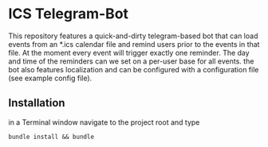 # ICS Telegram-Bot

This repository features a quick-and-dirty telegram-based bot that can load events from an *.ics calendar file and remind users prior to the events in that file. At the moment every event will trigger exactly one reminder. The day and time of the reminders can we set on a per-user base for all events. the bot also features localization and can be configured with a configuration file (see example config file).

## Installation

in a Terminal window navigate to the project root and type

```
bundle install && bundle
```
